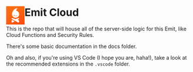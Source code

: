#  <img src="./readme_media/EmitLogo.png" height= 50 align="left" /> Emit Cloud

This is the repo that will house all of the server-side logic for 
this Emit, like Cloud Functions and Security Rules.

There's some basic documentation in the docs folder.

Oh and also, if you're using VS Code (I hope you are, haha!), take a look at the recommended extensions in the `.vscode` folder.
